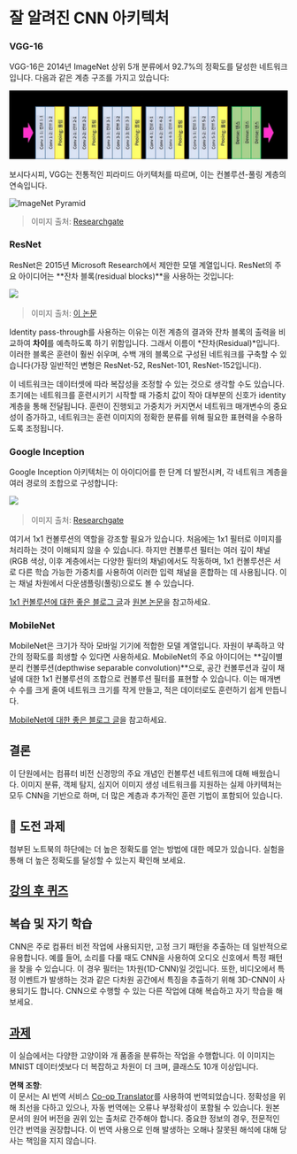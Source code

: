 <!--
CO_OP_TRANSLATOR_METADATA:
{
  "original_hash": "2f7b97b375358cb51a1e098df306bf73",
  "translation_date": "2025-08-24T21:30:05+00:00",
  "source_file": "lessons/4-ComputerVision/07-ConvNets/CNN_Architectures.md",
  "language_code": "ko"
}
-->
# 잘 알려진 CNN 아키텍처

### VGG-16

VGG-16은 2014년 ImageNet 상위 5개 분류에서 92.7%의 정확도를 달성한 네트워크입니다. 다음과 같은 계층 구조를 가지고 있습니다:

![ImageNet Layers](../../../../../translated_images/vgg-16-arch1.d901a5583b3a51baeaab3e768567d921e5d54befa46e1e642616c5458c934028.ko.jpg)

보시다시피, VGG는 전통적인 피라미드 아키텍처를 따르며, 이는 컨볼루션-풀링 계층의 연속입니다.

![ImageNet Pyramid](../../../../../translated_images/vgg-16-arch.64ff2137f50dd49fdaa786e3f3a975b3f22615efd13efb19c5d22f12e01451a1.ko.jpg)

> 이미지 출처: [Researchgate](https://www.researchgate.net/figure/Vgg16-model-structure-To-get-the-VGG-NIN-model-we-replace-the-2-nd-4-th-6-th-7-th_fig2_335194493)

### ResNet

ResNet은 2015년 Microsoft Research에서 제안한 모델 계열입니다. ResNet의 주요 아이디어는 **잔차 블록(residual blocks)**을 사용하는 것입니다:

<img src="images/resnet-block.png" width="300"/>

> 이미지 출처: [이 논문](https://arxiv.org/pdf/1512.03385.pdf)

Identity pass-through를 사용하는 이유는 이전 계층의 결과와 잔차 블록의 출력을 비교하여 **차이**를 예측하도록 하기 위함입니다. 그래서 이름이 *잔차(Residual)*입니다. 이러한 블록은 훈련이 훨씬 쉬우며, 수백 개의 블록으로 구성된 네트워크를 구축할 수 있습니다(가장 일반적인 변형은 ResNet-52, ResNet-101, ResNet-152입니다).

이 네트워크는 데이터셋에 따라 복잡성을 조정할 수 있는 것으로 생각할 수도 있습니다. 초기에는 네트워크를 훈련시키기 시작할 때 가중치 값이 작아 대부분의 신호가 identity 계층을 통해 전달됩니다. 훈련이 진행되고 가중치가 커지면서 네트워크 매개변수의 중요성이 증가하고, 네트워크는 훈련 이미지의 정확한 분류를 위해 필요한 표현력을 수용하도록 조정됩니다.

### Google Inception

Google Inception 아키텍처는 이 아이디어를 한 단계 더 발전시켜, 각 네트워크 계층을 여러 경로의 조합으로 구성합니다:

<img src="images/inception.png" width="400"/>

> 이미지 출처: [Researchgate](https://www.researchgate.net/figure/Inception-module-with-dimension-reductions-left-and-schema-for-Inception-ResNet-v1_fig2_355547454)

여기서 1x1 컨볼루션의 역할을 강조할 필요가 있습니다. 처음에는 1x1 필터로 이미지를 처리하는 것이 이해되지 않을 수 있습니다. 하지만 컨볼루션 필터는 여러 깊이 채널(RGB 색상, 이후 계층에서는 다양한 필터의 채널)에서도 작동하며, 1x1 컨볼루션은 서로 다른 학습 가능한 가중치를 사용하여 이러한 입력 채널을 혼합하는 데 사용됩니다. 이는 채널 차원에서 다운샘플링(풀링)으로도 볼 수 있습니다.

[1x1 컨볼루션에 대한 좋은 블로그 글](https://medium.com/analytics-vidhya/talented-mr-1x1-comprehensive-look-at-1x1-convolution-in-deep-learning-f6b355825578)과 [원본 논문](https://arxiv.org/pdf/1312.4400.pdf)을 참고하세요.

### MobileNet

MobileNet은 크기가 작아 모바일 기기에 적합한 모델 계열입니다. 자원이 부족하고 약간의 정확도를 희생할 수 있다면 사용하세요. MobileNet의 주요 아이디어는 **깊이별 분리 컨볼루션(depthwise separable convolution)**으로, 공간 컨볼루션과 깊이 채널에 대한 1x1 컨볼루션의 조합으로 컨볼루션 필터를 표현할 수 있습니다. 이는 매개변수 수를 크게 줄여 네트워크 크기를 작게 만들고, 적은 데이터로도 훈련하기 쉽게 만듭니다.

[MobileNet에 대한 좋은 블로그 글](https://medium.com/analytics-vidhya/image-classification-with-mobilenet-cc6fbb2cd470)을 참고하세요.

## 결론

이 단원에서는 컴퓨터 비전 신경망의 주요 개념인 컨볼루션 네트워크에 대해 배웠습니다. 이미지 분류, 객체 탐지, 심지어 이미지 생성 네트워크를 지원하는 실제 아키텍처는 모두 CNN을 기반으로 하며, 더 많은 계층과 추가적인 훈련 기법이 포함되어 있습니다.

## 🚀 도전 과제

첨부된 노트북의 하단에는 더 높은 정확도를 얻는 방법에 대한 메모가 있습니다. 실험을 통해 더 높은 정확도를 달성할 수 있는지 확인해 보세요.

## [강의 후 퀴즈](https://ff-quizzes.netlify.app/en/ai/quiz/14)

## 복습 및 자기 학습

CNN은 주로 컴퓨터 비전 작업에 사용되지만, 고정 크기 패턴을 추출하는 데 일반적으로 유용합니다. 예를 들어, 소리를 다룰 때도 CNN을 사용하여 오디오 신호에서 특정 패턴을 찾을 수 있습니다. 이 경우 필터는 1차원(1D-CNN)일 것입니다. 또한, 비디오에서 특정 이벤트가 발생하는 것과 같은 다차원 공간에서 특징을 추출하기 위해 3D-CNN이 사용되기도 합니다. CNN으로 수행할 수 있는 다른 작업에 대해 복습하고 자기 학습을 해보세요.

## [과제](lab/README.md)

이 실습에서는 다양한 고양이와 개 품종을 분류하는 작업을 수행합니다. 이 이미지는 MNIST 데이터셋보다 더 복잡하고 차원이 더 크며, 클래스도 10개 이상입니다.

**면책 조항**:  
이 문서는 AI 번역 서비스 [Co-op Translator](https://github.com/Azure/co-op-translator)를 사용하여 번역되었습니다. 정확성을 위해 최선을 다하고 있으나, 자동 번역에는 오류나 부정확성이 포함될 수 있습니다. 원본 문서의 원어 버전을 권위 있는 출처로 간주해야 합니다. 중요한 정보의 경우, 전문적인 인간 번역을 권장합니다. 이 번역 사용으로 인해 발생하는 오해나 잘못된 해석에 대해 당사는 책임을 지지 않습니다.